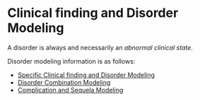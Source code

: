 # Clinical finding and Disorder Modeling

A disorder is always and necessarily an _abnormal clinical state_.

Disorder modeling information is as follows:

  * [Specific Clinical finding and Disorder Modeling](?section=specific-clinical-finding-and-disorder-modeling#specific-clinical-finding-and-disorder-modeling)
  * [Disorder Combination Modeling](?section=disorder-combination-modeling#disorder-combination-modeling)
  * [Complication and Sequela Modeling](?section=complication-and-sequela-modeling#complication-and-sequela-modeling)

